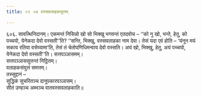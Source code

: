 ```yaml
---
title: ०९ ५७ वस्सवलाहकसुत्तम्

---
```


६०६. सावत्थिनिदानम्। एकमन्तं निसिन्नो खो सो भिक्खु भगवन्तं एतदवोच – ‘‘को नु खो, भन्ते, हेतु, को पच्चयो, येनेकदा देवो वस्सती’’ति? ‘‘सन्ति, भिक्खु, वस्सवलाहका नाम देवा। तेसं यदा एवं होति – ‘यंनून मयं सकाय रतिया वसेय्यामा’ति, तेसं तं चेतोपणिधिमन्वाय देवो वस्सति। अयं खो, भिक्खु, हेतु, अयं पच्चयो, येनेकदा देवो वस्सती’’ति। सत्तपञ्ञासमम्।  
सत्तपञ्ञाससुत्तन्तं निट्ठितम्।  
वलाहकसंयुत्तं समत्तम्।  
तस्सुद्दानं –  
सुद्धिकं सुचरितञ्च दानूपकारपञ्ञासम्।  
सीतं उण्हञ्च अब्भञ्च वातवस्सवलाहकाति॥  